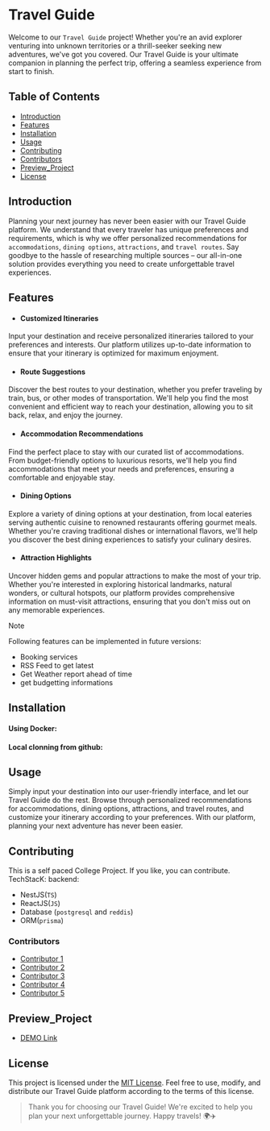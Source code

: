 # Travel Guide

Welcome to our `Travel Guide` project! Whether you're an avid explorer venturing into unknown territories or a thrill-seeker seeking new adventures, we've got you covered. Our Travel Guide is your ultimate companion in planning the perfect trip, offering a seamless experience from start to finish.

## Table of Contents

- [Introduction](#introduction)
- [Features](#features)
- [Installation](#installation)
- [Usage](#usage)
- [Contributing](#contributing)
- [Contributors](#contributors)
- [Preview_Project](#preview_project)
- [License](#license)


## Introduction

Planning your next journey has never been easier with our Travel Guide platform. We understand that every traveler has unique preferences and requirements, which is why we offer personalized recommendations for `accommodations`, `dining options`, `attractions`, and `travel routes`. Say goodbye to the hassle of researching multiple sources – our all-in-one solution provides everything you need to create unforgettable travel experiences.

## Features

- #### Customized Itineraries
Input your destination and receive personalized itineraries tailored to your preferences and interests. Our platform utilizes up-to-date information to ensure that your itinerary is optimized for maximum enjoyment.

- #### Route Suggestions
Discover the best routes to your destination, whether you prefer traveling by train, bus, or other modes of transportation. We'll help you find the most convenient and efficient way to reach your destination, allowing you to sit back, relax, and enjoy the journey.

- #### Accommodation Recommendations
Find the perfect place to stay with our curated list of accommodations. From budget-friendly options to luxurious resorts, we'll help you find accommodations that meet your needs and preferences, ensuring a comfortable and enjoyable stay.

- #### Dining Options
Explore a variety of dining options at your destination, from local eateries serving authentic cuisine to renowned restaurants offering gourmet meals. Whether you're craving traditional dishes or international flavors, we'll help you discover the best dining experiences to satisfy your culinary desires.

- #### Attraction Highlights
Uncover hidden gems and popular attractions to make the most of your trip. Whether you're interested in exploring historical landmarks, natural wonders, or cultural hotspots, our platform provides comprehensive information on must-visit attractions, ensuring that you don't miss out on any memorable experiences.

> [!NOTE]
> Following features can be implemented in future versions:
> - Booking services
> - RSS Feed to get latest
> - Get Weather report ahead of time
> - get budgetting informations

## Installation

#### Using Docker: 

#### Local clonning from github:

## Usage

Simply input your destination into our user-friendly interface, and let our Travel Guide do the rest. Browse through personalized recommendations for accommodations, dining options, attractions, and travel routes, and customize your itinerary according to your preferences. With our platform, planning your next adventure has never been easier.


## Contributing

This is a self paced College Project. If you like, you can contribute.
TechStacK:
backend: 
- NestJS(`TS`)
- ReactJS(`JS`)
- Database (`postgresql` and `reddis`)
- ORM(`prisma`)

### Contributors

- [Contributor 1](https://github.com/jaiyankargupta)
- [Contributor 2](https://github.com/Himasnhu-AT)
- [Contributor 3](https://github.com/Saishivabhargav)
- [Contributor 4](https://github.com/Ridhi0812)
- [Contributor 5](https://github.com/priyam1706)


## Preview_Project

- [DEMO Link](travel-guide-silk.vercel.app)

## License

This project is licensed under the [MIT License](LICENSE). Feel free to use, modify, and distribute our Travel Guide platform according to the terms of this license.

> Thank you for choosing our Travel Guide! We're excited to help you plan your next unforgettable journey. Happy travels! 🌍✈️